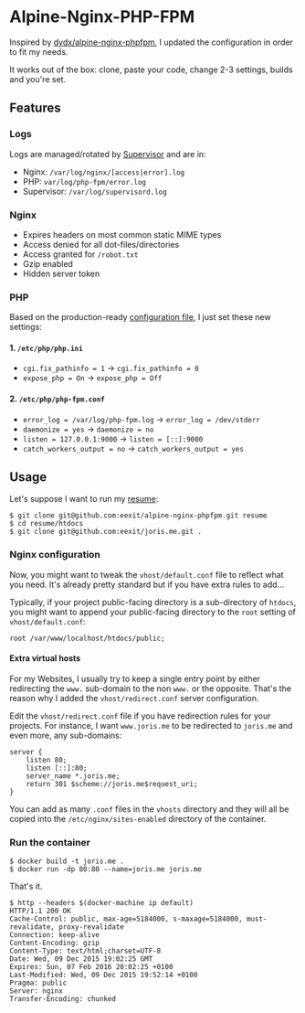 # Alpine-Nginx-PHP-FPM

Inspired by [dydx/alpine-nginx-phpfpm](https://github.com/dydx/alpine-nginx-phpfpm), I updated the configuration in order to fit my needs.

It works out of the box: clone, paste your code, change 2-3 settings, builds and you're set.

## Features

### Logs

Logs are managed/rotated by [Supervisor](http://supervisord.org/) and are in:

- Nginx: `/var/log/nginx/[access|error].log`
- PHP: `var/log/php-fpm/error.log`
- Supervisor: `/var/log/supervisord.log`

### Nginx

- Expires headers on most common static MIME types
- Access denied for all dot-files/directories
- Access granted for `/robot.txt`
- Gzip enabled
- Hidden server token

### PHP

Based on the production-ready [configuration file](), I just set these new settings:

#### 1. `/etc/php/php.ini`

- `cgi.fix_pathinfo = 1` → `cgi.fix_pathinfo = 0`
- `expose_php = On` → `expose_php = Off`

#### 2. `/etc/php/php-fpm.conf`

- `error_log = /var/log/php-fpm.log` → `error_log = /dev/stderr`
- `daemonize = yes` → `daemonize = no`
- `listen = 127.0.0.1:9000` → `listen = [::]:9000`
- `catch_workers_output = no` → `catch_workers_output = yes`

## Usage

Let's suppose I want to run my [resume](https://github.com/eexit/joris.me):

    $ git clone git@github.com:eexit/alpine-nginx-phpfpm.git resume
    $ cd resume/htdocs
    $ git clone git@github.com:eexit/joris.me.git .

### Nginx configuration

Now, you might want to tweak the `vhost/default.conf` file to reflect what you need. It's already pretty standard but if you have extra rules to add...

Typically, if your project public-facing directory is a sub-directory of `htdocs`, you might want to append your public-facing directory to the `root` setting of `vhost/default.conf`:

    root /var/www/localhost/htdocs/public;

#### Extra virtual hosts

For my Websites, I usually try to keep a single entry point by either redirecting the `www.` sub-domain to the non `www.` or the opposite. That's the reason why I added the `vhost/redirect.conf` server configuration.

Edit the `vhost/redirect.conf` file if you have redirection rules for your projects. For instance, I want `www.joris.me` to be redirected to `joris.me` and even more, any sub-domains:

```nginx
server {
    listen 80;
    listen [::]:80;
    server_name *.joris.me;
    return 301 $scheme://joris.me$request_uri;
}
```
You can add as many `.conf` files in the `vhosts` directory and they will all be  copied into the `/etc/nginx/sites-enabled` directory of the container.

### Run the container

    $ docker build -t joris.me .
    $ docker run -dp 80:80 --name=joris.me joris.me
    
That's it.

    $ http --headers $(docker-machine ip default)
    HTTP/1.1 200 OK
    Cache-Control: public, max-age=5184000, s-maxage=5184000, must-revalidate, proxy-revalidate
    Connection: keep-alive
    Content-Encoding: gzip
    Content-Type: text/html;charset=UTF-8
    Date: Wed, 09 Dec 2015 19:02:25 GMT
    Expires: Sun, 07 Feb 2016 20:02:25 +0100
    Last-Modified: Wed, 09 Dec 2015 19:52:14 +0100
    Pragma: public
    Server: nginx
    Transfer-Encoding: chunked
